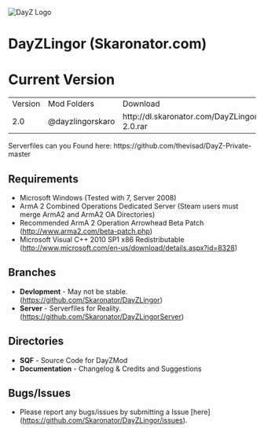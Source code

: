 ![DayZ Logo](https://dl.dropbox.com/u/23896685/DayZLingor/dayzlingor.jpg)

DayZLingor (Skaronator.com)
==========

Current Version
==================================
<table>
  <tr>
    <td>Version</td><td>Mod Folders</td><td>Download</td>
  </tr>
  <tr>
    <td>2.0</td><td>@dayzlingorskaro</td><td>http://dl.skaronator.com/DayZLingorSkaro-2.0.rar</td>
  </tr>
</table>
Serverfiles can you Found here: https://github.com/thevisad/DayZ-Private-master

Requirements
------------

 - Microsoft Windows (Tested with 7, Server 2008)
 - ArmA 2 Combined Operations Dedicated Server (Steam users must merge ArmA2 and ArmA2 OA Directories)
 - Recommended ArmA 2 Operation Arrowhead Beta Patch (http://www.arma2.com/beta-patch.php)
 - Microsoft Visual C++ 2010 SP1 x86 Redistributable (http://www.microsoft.com/en-us/download/details.aspx?id=8328)
 
Branches
--------

- **Devlopment** - May not be stable. (https://github.com/Skaronator/DayZLingor)
- **Server** - Serverfiles for Reality. (https://github.com/Skaronator/DayZLingorServer)

Directories
-----------

 - **SQF** - Source Code for DayZMod
 - **Documentation** - Changelog & Credits and Suggestions

Bugs/Issues
-----------

- Please report any bugs/issues by submitting a Issue [here] (https://github.com/Skaronator/DayZLingor/issues).
